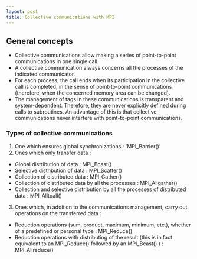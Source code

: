 ```yaml
---
layout: post
title: Collective communications with MPI
---
```


## General concepts

* Collective communications allow making a series of point-to-point communications
in one single call.
* A collective communication always concerns all the processes of the indicated
communicator.
* For each process, the call ends when its participation in the collective call is completed, in the sense of point-to-point communications (therefore, when the
concerned memory area can be changed).
* The management of tags in these communications is transparent and system-dependent. Therefore, they are never explicitly defined during calls to subroutines. An advantage of this is that collective communications never interfere with point-to-point communications.

### Types of collective communications
1. One which ensures global synchronizations : 'MPI_Barrier()'
2. Ones which only transfer data :
  * Global distribution of data : MPI_Bcast()
  *  Selective distribution of data : MPI_Scatter()
  *  Collection of distributed data : MPI_Gather()
  *  Collection of distributed data by all the processes : MPI_Allgather()
  *  Collection and selective distribution by all the processes of distributed data : MPI_Alltoall()
3. Ones which, in addition to the communications management, carry out operations
on the transferred data :
  * Reduction operations (sum, product, maximum, minimum, etc.), whether of a
predefined or personal type : MPI_Reduce()
  * Reduction operations with distributing of the result (this is in fact equivalent to an MPI_Reduce() followed by an MPI_Bcast() ) : MPI_Allreduce()
